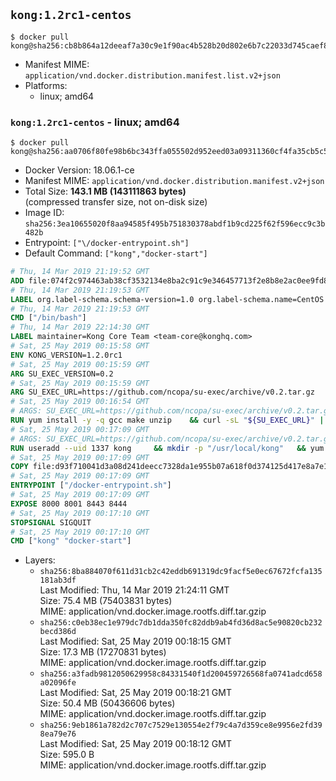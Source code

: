 ## `kong:1.2rc1-centos`

```console
$ docker pull kong@sha256:cb8b864a12deeaf7a30c9e1f90ac4b528b20d802e6b7c22033d745caef8b02aa
```

-	Manifest MIME: `application/vnd.docker.distribution.manifest.list.v2+json`
-	Platforms:
	-	linux; amd64

### `kong:1.2rc1-centos` - linux; amd64

```console
$ docker pull kong@sha256:aa0706f80fe98b6bc343ffa055502d952eed03a09311360cf4fa35cb5c5a0506
```

-	Docker Version: 18.06.1-ce
-	Manifest MIME: `application/vnd.docker.distribution.manifest.v2+json`
-	Total Size: **143.1 MB (143111863 bytes)**  
	(compressed transfer size, not on-disk size)
-	Image ID: `sha256:3ea10655020f8aa94585f495b751830378abdf1b9cd225f62f596ecc9c3b482b`
-	Entrypoint: `["\/docker-entrypoint.sh"]`
-	Default Command: `["kong","docker-start"]`

```dockerfile
# Thu, 14 Mar 2019 21:19:52 GMT
ADD file:074f2c974463ab38cf3532134e8ba2c91c9e346457713f2e8b8e2ac0ee9fd83d in / 
# Thu, 14 Mar 2019 21:19:53 GMT
LABEL org.label-schema.schema-version=1.0 org.label-schema.name=CentOS Base Image org.label-schema.vendor=CentOS org.label-schema.license=GPLv2 org.label-schema.build-date=20190305
# Thu, 14 Mar 2019 21:19:53 GMT
CMD ["/bin/bash"]
# Thu, 14 Mar 2019 22:14:30 GMT
LABEL maintainer=Kong Core Team <team-core@konghq.com>
# Sat, 25 May 2019 00:15:58 GMT
ENV KONG_VERSION=1.2.0rc1
# Sat, 25 May 2019 00:15:59 GMT
ARG SU_EXEC_VERSION=0.2
# Sat, 25 May 2019 00:15:59 GMT
ARG SU_EXEC_URL=https://github.com/ncopa/su-exec/archive/v0.2.tar.gz
# Sat, 25 May 2019 00:16:54 GMT
# ARGS: SU_EXEC_URL=https://github.com/ncopa/su-exec/archive/v0.2.tar.gz SU_EXEC_VERSION=0.2
RUN yum install -y -q gcc make unzip 	&& curl -sL "${SU_EXEC_URL}" | tar -C /tmp -zxf - 	&& make -C "/tmp/su-exec-${SU_EXEC_VERSION}" 	&& cp "/tmp/su-exec-${SU_EXEC_VERSION}/su-exec" /usr/bin 	&& rm -fr "/tmp/su-exec-${SU_EXEC_VERSION}" 	&& yum autoremove -y -q gcc make 	&& yum clean all -q 	&& rm -fr /var/cache/yum/* /tmp/yum_save*.yumtx /root/.pki
# Sat, 25 May 2019 00:17:09 GMT
# ARGS: SU_EXEC_URL=https://github.com/ncopa/su-exec/archive/v0.2.tar.gz SU_EXEC_VERSION=0.2
RUN useradd --uid 1337 kong 	&& mkdir -p "/usr/local/kong" 	&& yum install -y https://bintray.com/kong/kong-rpm/download_file?file_path=centos/7/kong-$KONG_VERSION.el7.noarch.rpm 	&& yum clean all 	&& chown -R kong:0 /usr/local/kong 	&& chmod -R g=u /usr/local/kong
# Sat, 25 May 2019 00:17:09 GMT
COPY file:d93f710041d3a08d241deecc7328da1e955b07a618f0d374125d417e8a7e1640 in /docker-entrypoint.sh 
# Sat, 25 May 2019 00:17:09 GMT
ENTRYPOINT ["/docker-entrypoint.sh"]
# Sat, 25 May 2019 00:17:09 GMT
EXPOSE 8000 8001 8443 8444
# Sat, 25 May 2019 00:17:10 GMT
STOPSIGNAL SIGQUIT
# Sat, 25 May 2019 00:17:10 GMT
CMD ["kong" "docker-start"]
```

-	Layers:
	-	`sha256:8ba884070f611d31cb2c42eddb691319dc9facf5e0ec67672fcfa135181ab3df`  
		Last Modified: Thu, 14 Mar 2019 21:24:11 GMT  
		Size: 75.4 MB (75403831 bytes)  
		MIME: application/vnd.docker.image.rootfs.diff.tar.gzip
	-	`sha256:c0eb38ec1e979dc7db1dda350fc82ddb9ab4fd36d8ac5e90820cb232becd386d`  
		Last Modified: Sat, 25 May 2019 00:18:15 GMT  
		Size: 17.3 MB (17270831 bytes)  
		MIME: application/vnd.docker.image.rootfs.diff.tar.gzip
	-	`sha256:a3fadb9812050629958c84331540f1d200459726568fa0741adcd658a02096fe`  
		Last Modified: Sat, 25 May 2019 00:18:21 GMT  
		Size: 50.4 MB (50436606 bytes)  
		MIME: application/vnd.docker.image.rootfs.diff.tar.gzip
	-	`sha256:9eb1861a782d2c707c7529e130554e2f79c4a7d359ce8e9956e2fd398ea79e76`  
		Last Modified: Sat, 25 May 2019 00:18:12 GMT  
		Size: 595.0 B  
		MIME: application/vnd.docker.image.rootfs.diff.tar.gzip
